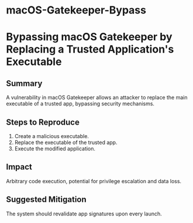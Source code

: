 # macOS-Gatekeeper-Bypass

# Bypassing macOS Gatekeeper by Replacing a Trusted Application's Executable

## Summary
A vulnerability in macOS Gatekeeper allows an attacker to replace the main executable of a trusted app, bypassing security mechanisms.

## Steps to Reproduce
1. Create a malicious executable.
2. Replace the executable of the trusted app.
3. Execute the modified application.

## Impact
Arbitrary code execution, potential for privilege escalation and data loss.



## Suggested Mitigation
The system should revalidate app signatures upon every launch.
